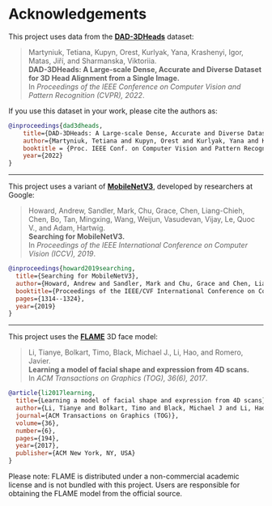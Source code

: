 # Acknowledgements

This project uses data from the **[DAD-3DHeads](https://github.com/saic-vul/dad-3dheads)** dataset:

> Martyniuk, Tetiana, Kupyn, Orest, Kurlyak, Yana, Krashenyi, Igor, Matas, Jiří, and Sharmanska, Viktoriia.  
> **DAD-3DHeads: A Large-scale Dense, Accurate and Diverse Dataset for 3D Head Alignment from a Single Image.**  
> In *Proceedings of the IEEE Conference on Computer Vision and Pattern Recognition (CVPR), 2022*.

If you use this dataset in your work, please cite the authors as:

```bibtex
@inproceedings{dad3dheads,
    title={DAD-3DHeads: A Large-scale Dense, Accurate and Diverse Dataset for 3D Head Alignment from a Single Image},
    author={Martyniuk, Tetiana and Kupyn, Orest and Kurlyak, Yana and Krashenyi, Igor and Matas, Ji\v{r}i and Sharmanska, Viktoriia},
    booktitle = {Proc. IEEE Conf. on Computer Vision and Pattern Recognition (CVPR)},
    year={2022}
}
```

---

This project uses a variant of **[MobileNetV3](https://arxiv.org/abs/1905.02244)**, developed by researchers at Google:

> Howard, Andrew, Sandler, Mark, Chu, Grace, Chen, Liang-Chieh, Chen, Bo, Tan, Mingxing, Wang, Weijun, Vasudevan, Vijay, Le, Quoc V., and Adam, Hartwig.  
> **Searching for MobileNetV3.**  
> In *Proceedings of the IEEE International Conference on Computer Vision (ICCV), 2019*.

```bibtex
@inproceedings{howard2019searching,
  title={Searching for MobileNetV3},
  author={Howard, Andrew and Sandler, Mark and Chu, Grace and Chen, Liang-Chieh and Chen, Bo and Tan, Mingxing and Wang, Weijun and Vasudevan, Vijay and Le, Quoc V and Adam, Hartwig},
  booktitle={Proceedings of the IEEE/CVF International Conference on Computer Vision},
  pages={1314--1324},
  year={2019}
}
```

---

This project uses the **[FLAME](https://flame.is.tue.mpg.de/)** 3D face model:

> Li, Tianye, Bolkart, Timo, Black, Michael J., Li, Hao, and Romero, Javier.  
> **Learning a model of facial shape and expression from 4D scans.**  
> In *ACM Transactions on Graphics (TOG), 36(6), 2017*.

```bibtex
@article{li2017learning,
  title={Learning a model of facial shape and expression from 4D scans},
  author={Li, Tianye and Bolkart, Timo and Black, Michael J and Li, Hao and Romero, Javier},
  journal={ACM Transactions on Graphics (TOG)},
  volume={36},
  number={6},
  pages={194},
  year={2017},
  publisher={ACM New York, NY, USA}
}
```

Please note: FLAME is distributed under a non-commercial academic license and is not bundled with this project. Users are responsible for obtaining the FLAME model from the official source.


